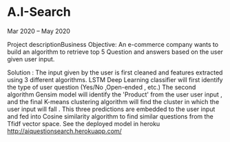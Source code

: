 # A.I-Search

Mar 2020 – May 2020

Project descriptionBusiness Objective:
An e-commerce company wants to build an
algorithm to retrieve top 5 Question and
answers based on the user given user input.

Solution :
The input given by the user is first cleaned and features extracted using 3 different algorithms. LSTM Deep Learning classifier will first identify the type of user question (Yes/No ,Open-ended , etc.) The second algorithm Gensim model will identify the 'Product' from the user user input , and the final K-means clustering algorithm will find the cluster in which the user input will fall . This three predictions are embedded to the user input and fed into Cosine similarity algorithm to find similar questions from the Tfidf vector space.
See the deployed model in heroku
http://aiquestionsearch.herokuapp.com/
